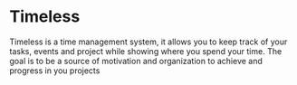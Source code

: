 # Timeless

Timeless is a time management system, it allows you to keep track of your tasks, events and project while showing where you spend your time.
The goal is to be a source of motivation and organization to achieve and progress in you projects
